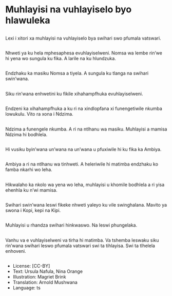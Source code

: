 # Muhlayisi na vuhlayiselo byo hlawuleka

##
Lexi
i xitori xa muhlayisi na
vuhlayiselo bya swihari swo
pfumala vatswari.

##
Nhweti
ya ku hela mphesaphesa
evuhlayiselweni. Nomsa
wa lembe rin’we hi yena wo
sungula ku fika. A larile na ku
hlundzuka.

##
Endzhaku
ka masiku Nomsa a tiyela. A
sungula ku tlanga na swihari
swin’wana.

##
Siku
rin’wana enhwetini ku fikile
xihahampfhuka
evuhlayiselweni.

##
Endzeni
ka xihahampfhuka a ku ri na
xindlopfana xi funengetiwile
nkumba lowukulu. Vito
ra xona i Ndzima.

##
Ndzima
a funengele nkumba. A ri na
ntlhanu wa masiku. Muhlayisi
a mamisa Ndzima hi
bodhlela.

##
Hi
vusiku byin’wana un’wana na
un’wana u pfuxiwile hi ku
fika ka Ambiya.

##
Ambiya
a ri na ntlhanu wa tinhweti. A
heleriwile hi matimba
endzhaku ko famba nkarhi
wo leha.

##
Hikwalaho
ka nkolo wa yena wo leha,
muhlayisi u khomile bodhlela
a ri yisa ehenhla ku
n’wi mamisa.

##
Swihari
swin’wana leswi fikeke
nhweti yaleyo ku vile
swinghalana. Mavito ya
swona i
Kopi, kepi na Kipi.

##
Muhlayisi
u rhandza swihari hinkwaswo.
Na leswi phungelaka.

##
Vanhu
va e vuhlayiselweni va tirha
hi matimba. Va tshemba
leswaku siku rin’wana
swihari leswo pfumala
vatswari swi ta tihlayisa. Swi
ta tlhelela enhoveni.

##
* License: [CC-BY]
* Text: Ursula Nafula, Nina Orange
* Illustration: Magriet Brink
* Translation: Arnold Mushwana
* Language: ts
